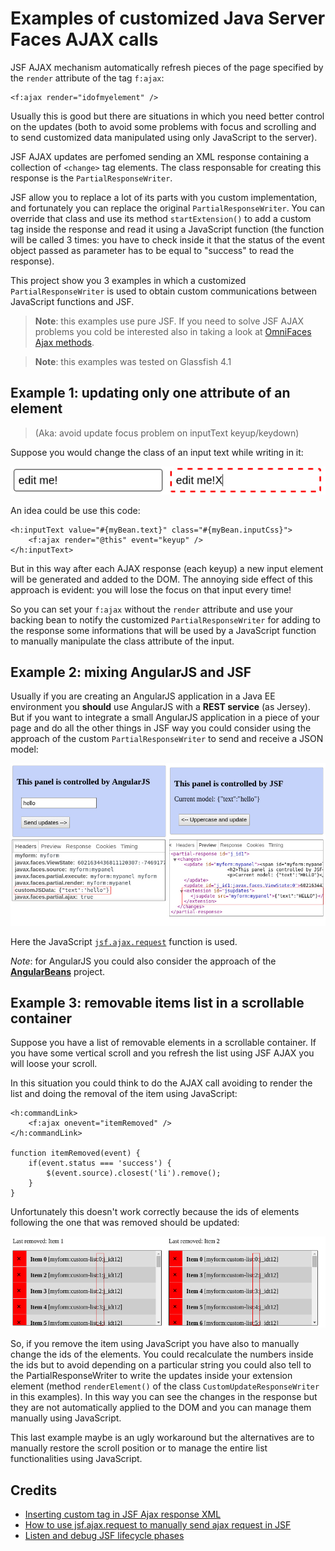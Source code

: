 # Examples of customized Java Server Faces AJAX calls

JSF AJAX mechanism automatically refresh pieces of the page specified by the `render` attribute of the tag `f:ajax`:

    <f:ajax render="idofmyelement" />

Usually this is good but there are situations in which you need better control on the updates (both to avoid some problems with focus and scrolling and to send customized data manipulated using only JavaScript to the server).

JSF AJAX updates are perfomed sending an XML response containing a collection of `<change>` tag elements. The class responsable for creating this response is the `PartialResponseWriter`.

JSF allow you to replace a lot of its parts with you custom implementation, and fortunately you can replace the original `PartialResponseWriter`.
You can override that class and use its method `startExtension()` to add a custom tag inside the response and read it using a JavaScript function (the function will be called 3 times: you have to check inside it that the status of the event object passed as parameter has to be equal to "success" to read the response).

This project show you 3 examples in which a customized `PartialResponseWriter` is used to obtain custom communications between JavaScript functions and JSF.

> **Note**: this examples use pure JSF. If you need to solve JSF AJAX problems you cold be interested also in taking a look at [OmniFaces Ajax methods](http://showcase.omnifaces.org/utils/Ajax).

> **Note**: this examples was tested on Glassfish 4.1

## Example 1: updating only one attribute of an element
> (Aka: avoid update focus problem on inputText keyup/keydown)

Suppose you would change the class of an input text while writing in it:

![Screenshot](readme-images/JSF-input.jpg)

An idea could be use this code:

    <h:inputText value="#{myBean.text}" class="#{myBean.inputCss}">
        <f:ajax render="@this" event="keyup" />
    </h:inputText>

But in this way after each AJAX response (each keyup) a new input element will be generated and added to the DOM.
The annoying side effect of this approach is evident: you will lose the focus on that input every time!

So you can set your `f:ajax` without the `render` attribute and use your backing bean to notify the customized `PartialResponseWriter` for adding to the response some informations that will be used by a JavaScript function to manually manipulate the class attribute of the input.


## Example 2: mixing AngularJS and JSF

Usually if you are creating an AngularJS application in a Java EE environment you **should** use AngularJS with a **REST service** (as Jersey).
But if you want to integrate a small AngularJS application in a piece of your page and do all the other things in JSF way you could consider using the approach of the custom `PartialResponseWriter` to send and receive a JSON model:

![Screenshot](readme-images/JSF-angularjs-example.jpg)

Here the JavaScript [`jsf.ajax.request`](https://docs.oracle.com/cd/E17802_01/j2ee/javaee/javaserverfaces/2.0/docs/js-api/symbols/jsf.ajax.html) function is used.

*Note*: for AngularJS you could also consider the approach of the [**AngularBeans**](http://bessemhmidi.github.io/AngularBeans/) project.


## Example 3: removable items list in a scrollable container

Suppose you have a list of removable elements in a scrollable container. If you have some vertical scroll and you refresh the list using JSF AJAX you will loose your scroll.

In this situation you could think to do the AJAX call avoiding to render the list and doing the removal of the item using JavaScript:

    <h:commandLink>
        <f:ajax onevent="itemRemoved" />
    </h:commandLink>

    function itemRemoved(event) {
        if(event.status === 'success') {
            $(event.source).closest('li').remove();
        }
    }

Unfortunately this doesn't work correctly because the ids of elements following the one that was removed should be updated:

![Screenshot](readme-images/JSF-removable-items-problem.jpg)

So, if you remove the item using JavaScript you have also to manually change the ids of the elements.
You could recalculate the numbers inside the ids but to avoid depending on a particular string you could also tell to the PartialResponseWriter to write the updates inside your extension element (method `renderElement()` of the class `CustomUpdateResponseWriter` in this examples).
In this way you can see the changes in the response but they are not automatically applied to the DOM and you can manage them manually using JavaScript.

This last example maybe is an ugly workaround but the alternatives are to manually restore the scroll position or to manage the entire list functionalities using JavaScript.

## Credits

- [Inserting custom tag in JSF Ajax response XML](http://stackoverflow.com/a/12198117/771431)
- [How to use jsf.ajax.request to manually send ajax request in JSF](http://stackoverflow.com/a/15571052/771431)
- [Listen and debug JSF lifecycle phases](http://balusc.omnifaces.org/2006/09/debug-jsf-lifecycle.html)

